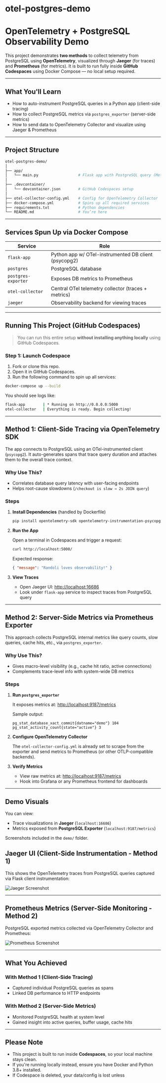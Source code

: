 # otel-postgres-demo
#  OpenTelemetry + PostgreSQL Observability Demo

This project demonstrates **two methods** to collect telemetry from PostgreSQL using **OpenTelemetry**, visualized through **Jaeger** (for traces) and **Prometheus** (for metrics). It is built to run fully inside **GitHub Codespaces** using Docker Compose — no local setup required.

---

##  What You'll Learn

- How to auto-instrument PostgreSQL queries in a Python app (client-side tracing)
- How to collect PostgreSQL metrics via `postgres_exporter` (server-side metrics)
- How to send data to OpenTelemetry Collector and visualize using Jaeger & Prometheus

---

##  Project Structure

```bash
otel-postgres-demo/
│
├── app/
│   └── main.py                  # Flask app with PostgreSQL query (Method 1)
│
├── .devcontainer/
│   └── devcontainer.json        # GitHub Codespaces setup
│
├── otel-collector-config.yml    # Config for OpenTelemetry Collector
├── docker-compose.yml           # Spins up all required services
├── requirements.txt             # Python dependencies
└── README.md                    # You’re here
```

---

##  Services Spun Up via Docker Compose

| Service            | Role                                                           |
|--------------------|----------------------------------------------------------------|
| `flask-app`        | Python app w/ OTel-instrumented DB client (psycopg2)           |
| `postgres`         | PostgreSQL database                                            |
| `postgres-exporter`| Exposes DB metrics to Prometheus                              |
| `otel-collector`   | Central OTel telemetry collector (traces + metrics)            |
| `jaeger`           | Observability backend for viewing traces                       |

---

##  Running This Project (GitHub Codespaces)

>  You can run this entire setup **without installing anything locally** using GitHub Codespaces.

### Step 1: Launch Codespace

1. Fork or clone this repo.
2. Open it in GitHub Codespaces.
3. Run the following command to spin up all services:

```bash
docker-compose up --build
```

You should see logs like:

```bash
flask-app        | * Running on http://0.0.0.0:5000
otel-collector   | Everything is ready. Begin collecting!
```

---

##  Method 1: Client-Side Tracing via OpenTelemetry SDK

The app connects to PostgreSQL using an OTel-instrumented client (`psycopg2`). It auto-generates spans that trace query duration and attaches them to the overall trace context.

### Why Use This?

- Correlates database query latency with user-facing endpoints
- Helps root-cause slowdowns (`/checkout is slow → 2s JOIN query`)

###  Steps

1. **Install Dependencies** (handled by Dockerfile)

   ```bash
   pip install opentelemetry-sdk opentelemetry-instrumentation-psycopg2
   ```

2. **Run the App**

   Open a terminal in Codespaces and trigger a request:

   ```bash
   curl http://localhost:5000/
   ```

   Expected response:
   ```json
   { "message": "Randoli loves observability!" }
   ```

3. **View Traces**

   - Open Jaeger UI: [http://localhost:16686](http://localhost:16686)
   - Look under `flask-app` service to inspect traces from PostgreSQL query

---

##  Method 2: Server-Side Metrics via Prometheus Exporter

This approach collects PostgreSQL internal metrics like query counts, slow queries, cache hits, etc., via `postgres_exporter`.

###  Why Use This?

- Gives macro-level visibility (e.g., cache hit ratio, active connections)
- Complements trace-level info with system-wide DB metrics

###  Steps

1. **Run `postgres_exporter`**

   It exposes metrics at: [http://localhost:9187/metrics](http://localhost:9187/metrics)

   Sample output:
   ```
   pg_stat_database_xact_commit{datname="demo"} 104  
   pg_stat_activity_count{state="active"} 3
   ```

2. **Configure OpenTelemetry Collector**

   The `otel-collector-config.yml` is already set to scrape from the exporter and send metrics to Prometheus (or other OTLP-compatible backends).

3. **Verify Metrics**

   - View raw metrics at: [http://localhost:9187/metrics](http://localhost:9187/metrics)
   - Hook into Grafana or any Prometheus frontend for dashboards

---

##  Demo Visuals

You can view:

-  Trace visualizations in **Jaeger** (`localhost:16686`)
-  Metrics exposed from **PostgreSQL Exporter** (`localhost:9187/metrics`)

Screenshots included in the `demo/` folder.
## Jaeger UI (Client-Side Instrumentation - Method 1)

This shows the OpenTelemetry traces from PostgreSQL queries captured via Flask client instrumentation:

![Jaeger Screenshot](./demo/Jaeger%20Screenshot.jpeg)

---

## Prometheus Metrics (Server-Side Monitoring - Method 2)

PostgreSQL exported metrics collected via OpenTelemetry Collector and Prometheus:

![Prometheus Screenshot](./demo/prometheus%20Screenshot.png)

---

##  What You Achieved

###  With Method 1 (Client-Side Tracing)
- Captured individual PostgreSQL queries as spans
- Linked DB performance to HTTP endpoints

###  With Method 2 (Server-Side Metrics)
- Monitored PostgreSQL health at system level
- Gained insight into active queries, buffer usage, cache hits

---

##  Please Note 

- This project is built to run inside **Codespaces**, so your local machine stays clean.
- If you're running locally instead, ensure you have Docker and Python 3.8+ installed.
- If Codespace is deleted, your data/config is lost unless
